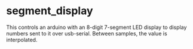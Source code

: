 # segment_display

This controls an arduino with an 8-digit 7-segment LED display
to display numbers sent to it over usb-serial. Between samples,
the value is interpolated.
